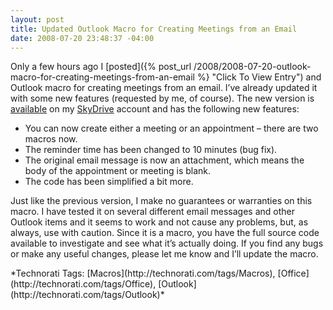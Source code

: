 ```yaml
---
layout: post
title: Updated Outlook Macro for Creating Meetings from an Email
date: 2008-07-20 23:48:37 -04:00
---
```


Only a few hours ago I [posted]({% post_url /2008/2008-07-20-outlook-macro-for-creating-meetings-from-an-email %} "Click To View Entry") and Outlook macro for creating meetings from an email. I’ve already updated it with some new features (requested by me, of course). The new version is [available](http://cid-93d618d639ec9651.skydrive.live.com/self.aspx/Public/Office%202007%20Macros/OutlookMacros.bas "available") on my [SkyDrive](http://skydrive.live.com/) account and has the following new features:

*   You can now create either a meeting or an appointment – there are two macros now.
*   The reminder time has been changed to 10 minutes (bug fix).
*   The original email message is now an attachment, which means the body of the appointment or meeting is blank.
*   The code has been simplified a bit more.  

Just like the previous version, I make no guarantees or warranties on this macro. I have tested it on several different email messages and other Outlook items and it seems to work and not cause any problems, but, as always, use with caution. Since it is a macro, you have the full source code available to investigate and see what it’s actually doing. If you find any bugs or make any useful changes, please let me know and I’ll update the macro.
  <div class="wlWriterSmartContent" id="scid:0767317B-992E-4b12-91E0-4F059A8CECA8:84a9b2b4-20e3-4b54-ae8b-ac979b5ecf3f" style="padding-right: 0px; display: inline; padding-left: 0px; float: none; padding-bottom: 0px; margin: 0px; padding-top: 0px">*Technorati Tags: [Macros](http://technorati.com/tags/Macros), [Office](http://technorati.com/tags/Office), [Outlook](http://technorati.com/tags/Outlook)*</div>
